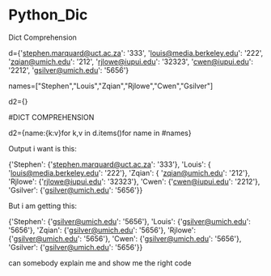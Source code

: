 # Python_Dic
Dict Comprehension

d={'stephen.marquard@uct.ac.za': '333', 'louis@media.berkeley.edu': '222', 'zqian@umich.edu': '212', 'rjlowe@iupui.edu': '32323', 'cwen@iupui.edu': '2212', 'gsilver@umich.edu': '5656'}

names=["Stephen","Louis","Zqian","Rjlowe","Cwen","Gsilver"]

d2={}

#DICT COMPREHENSION

d2={name:{k:v}for k,v in d.items()for name in #names}


Output i want is this:

{'Stephen': {'stephen.marquard@uct.ac.za': '333'}, 'Louis': { 'louis@media.berkeley.edu': '222'}, 'Zqian': { 'zqian@umich.edu': '212'}, 'Rjlowe': {'rjlowe@iupui.edu': '32323'}, 'Cwen': {'cwen@iupui.edu': '2212'}, 'Gsilver': {'gsilver@umich.edu': '5656'}}


But i am getting this:

{'Stephen': {'gsilver@umich.edu': '5656'}, 'Louis': {'gsilver@umich.edu': '5656'}, 'Zqian': {'gsilver@umich.edu': '5656'}, 'Rjlowe': {'gsilver@umich.edu': '5656'}, 'Cwen': {'gsilver@umich.edu': '5656'}, 'Gsilver': {'gsilver@umich.edu': '5656'}}


can somebody explain me and show me the right code
